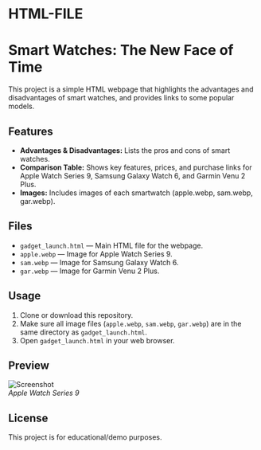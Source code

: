 # HTML-FILE
# Smart Watches: The New Face of Time

This project is a simple HTML webpage that highlights the advantages and disadvantages of smart watches, and provides links to some popular models.

## Features

- **Advantages & Disadvantages:** Lists the pros and cons of smart watches.
- **Comparison Table:** Shows key features, prices, and purchase links for Apple Watch Series 9, Samsung Galaxy Watch 6, and Garmin Venu 2 Plus.
- **Images:** Includes images of each smartwatch (apple.webp, sam.webp, gar.webp).

## Files

- `gadget_launch.html` — Main HTML file for the webpage.
- `apple.webp` — Image for Apple Watch Series 9.
- `sam.webp` — Image for Samsung Galaxy Watch 6.
- `gar.webp` — Image for Garmin Venu 2 Plus.

## Usage

1. Clone or download this repository.
2. Make sure all image files (`apple.webp`, `sam.webp`, `gar.webp`) are in the same directory as `gadget_launch.html`.
3. Open `gadget_launch.html` in your web browser.

## Preview

![Screenshot](apple.webp)  
*Apple Watch Series 9*

## License

This project is for educational/demo purposes.
